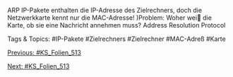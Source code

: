 ARP
IP-Pakete enthalten die IP-Adresse des Zielrechners, doch die Netzwerkkarte
kennt nur die MAC-Adresse!
)Problem: Woher wei die Karte, ob sie eine Nachricht annehmen muss?
Address Resolution Protocol

   Tags & Topics:
   #IP-Pakete
   #Zielrechners
   #Zielrechner
   #MAC-Adreß
   #Karte

[Previous: #KS_Folien_513](KS_Folien_513.md)

[Next: #KS_Folien_513](KS_Folien_513.md)